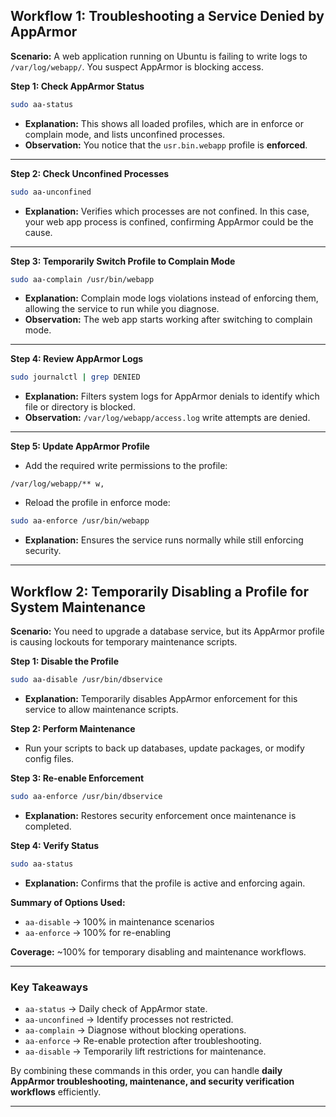 ## Workflow 1: Troubleshooting a Service Denied by AppArmor

**Scenario:** A web application running on Ubuntu is failing to write logs to `/var/log/webapp/`. You suspect AppArmor is blocking access.

**Step 1: Check AppArmor Status**

```bash
sudo aa-status
```

* **Explanation:** This shows all loaded profiles, which are in enforce or complain mode, and lists unconfined processes.
* **Observation:** You notice that the `usr.bin.webapp` profile is **enforced**.

---

**Step 2: Check Unconfined Processes**

```bash
sudo aa-unconfined
```

* **Explanation:** Verifies which processes are not confined. In this case, your web app process is confined, confirming AppArmor could be the cause.

---

**Step 3: Temporarily Switch Profile to Complain Mode**

```bash
sudo aa-complain /usr/bin/webapp
```

* **Explanation:** Complain mode logs violations instead of enforcing them, allowing the service to run while you diagnose.
* **Observation:** The web app starts working after switching to complain mode.

---

**Step 4: Review AppArmor Logs**

```bash
sudo journalctl | grep DENIED
```

* **Explanation:** Filters system logs for AppArmor denials to identify which file or directory is blocked.
* **Observation:** `/var/log/webapp/access.log` write attempts are denied.

---

**Step 5: Update AppArmor Profile**

* Add the required write permissions to the profile:

```
/var/log/webapp/** w,
```

* Reload the profile in enforce mode:

```bash
sudo aa-enforce /usr/bin/webapp
```

* **Explanation:** Ensures the service runs normally while still enforcing security.

---

## Workflow 2: Temporarily Disabling a Profile for System Maintenance

**Scenario:** You need to upgrade a database service, but its AppArmor profile is causing lockouts for temporary maintenance scripts.

**Step 1: Disable the Profile**

```bash
sudo aa-disable /usr/bin/dbservice
```

* **Explanation:** Temporarily disables AppArmor enforcement for this service to allow maintenance scripts.

**Step 2: Perform Maintenance**

* Run your scripts to back up databases, update packages, or modify config files.

**Step 3: Re-enable Enforcement**

```bash
sudo aa-enforce /usr/bin/dbservice
```

* **Explanation:** Restores security enforcement once maintenance is completed.

**Step 4: Verify Status**

```bash
sudo aa-status
```

* **Explanation:** Confirms that the profile is active and enforcing again.

**Summary of Options Used:**

* `aa-disable` → 100% in maintenance scenarios
* `aa-enforce` → 100% for re-enabling

**Coverage:** \~100% for temporary disabling and maintenance workflows.

---

### Key Takeaways

* `aa-status` → Daily check of AppArmor state.
* `aa-unconfined` → Identify processes not restricted.
* `aa-complain` → Diagnose without blocking operations.
* `aa-enforce` → Re-enable protection after troubleshooting.
* `aa-disable` → Temporarily lift restrictions for maintenance.

By combining these commands in this order, you can handle **daily AppArmor troubleshooting, maintenance, and security verification workflows** efficiently.

---
